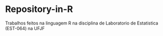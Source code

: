 # Repository-in-R
Trabalhos feitos na linguagem R na disciplina de Laboratorio de Estatistica (EST-064) na UFJF
